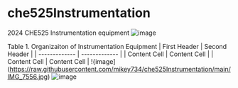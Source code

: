 # che525Instrumentation
2024 CHE525 Instrumentation equipment 
![image](https://github.com/mikey734/che525Instrumentation/assets/165672197/8d6747cd-dffe-4d44-936a-ce9f02e33b39)

Table 1. Organizaiton of Instrumentation Equipment 
| First Header  | Second Header |
| ------------- | ------------- |
| Content Cell  | Content Cell  |
| Content Cell  | Content Cell  |
!{image](https://raw.githubusercontent.com/mikey734/che525Instrumentation/main/IMG_7556.jpg)
![image](https://github.com/mikey734/che525Instrumentation/assets/165672197/9f2eccf2-6bea-474a-bbcd-a3da710bb927)
